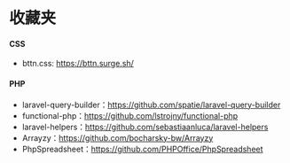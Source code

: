 # 收藏夹

#### CSS

- bttn.css: https://bttn.surge.sh/

#### PHP

- laravel-query-builder：https://github.com/spatie/laravel-query-builder
- functional-php：https://github.com/lstrojny/functional-php
- laravel-helpers：https://github.com/sebastiaanluca/laravel-helpers
- Arrayzy：https://github.com/bocharsky-bw/Arrayzy
- PhpSpreadsheet：https://github.com/PHPOffice/PhpSpreadsheet

